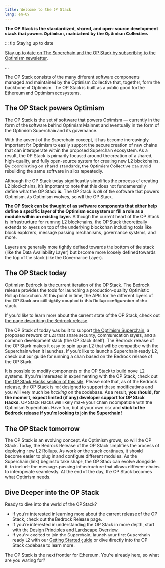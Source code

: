```yaml
---
title: Welcome to the OP Stack
lang: en-US
---
```


**The OP Stack is the standardized, shared, and open-source development stack that powers Optimism, maintained by the Optimism Collective.**

::: tip Staying up to date

[Stay up to date on The Superchain and the OP Stack by subscribing to the Optimism newsletter](https://optimism.us6.list-manage.com/subscribe/post?u=9727fa8bec4011400e57cafcb&id=ca91042234&f_id=002a19e3f0).

:::

The OP Stack consists of the many different software components managed and maintained by the Optimism Collective that, together, form the backbone of Optimism. 
The OP Stack is built as a public good for the Ethereum and Optimism ecosystems.

## The OP Stack powers Optimism

The OP Stack is the set of software that powers Optimism — currently in the form of the software behind Optimism Mainnet and eventually in the form of the Optimism Superchain and its governance.

With the advent of the Superchain concept, it has become increasingly important for Optimism to easily support the secure creation of new chains that can interoperate within the proposed Superchain ecosystem. 
As a result, the OP Stack is primarily focused around the creation of a shared, high-quality, and fully open-source system for creating new L2 blockchains. 
By coordinating on shared standards, the Optimism Collective can avoid rebuilding the same software in silos repeatedly.

Although the OP Stack today significantly simplifies the process of creating L2 blockchains, it’s important to note that this does not fundamentally define what the OP Stack **is**. 
The OP Stack is *all* of the software that powers Optimism. 
As Optimism evolves, so will the OP Stack.

**The OP Stack can be thought of as software components that either help define a specific layer of the Optimism ecosystem or fill a role as a module within an existing layer.**
Although the current heart of the OP Stack is infrastructure for running L2 blockchains, the OP Stack theoretically extends to layers on top of the underlying blockchain including tools like block explorers, message passing mechanisms, governance systems, and more.

Layers are generally more tightly defined towards the bottom of the stack (like the Data Availability Layer) but become more loosely defined towards the top of the stack (like the Governance Layer).

## The OP Stack today

Optimism Bedrock is the current iteration of the OP Stack. 
The Bedrock release provides the tools for launching a production-quality Optimistic Rollup blockchain. 
At this point in time, the APIs for the different layers of the OP Stack are still tightly coupled to this Rollup configuration of the stack. 

If you'd like to learn more about the current state of the OP Stack, check out [the page describing the Bedrock release](/docs/releases/bedrock/README.md).

The OP Stack of today was built to support [the Optimism Superchain](./docs/understand/explainer.md), a proposed network of L2s that share security, communication layers, and a common development stack (the OP Stack itself). 
The Bedrock release of the OP Stack makes it easy to spin up an L2 that will be compatible with the Superchain when it launches. 
If you'd like to launch a Superchain-ready L2, check out our guide for running a chain based on the Bedrock release of the OP Stack.

It is possible to modify components of the OP Stack to build novel L2 systems. 
If you're interested in experimenting with the OP Stack, check out [the OP Stack Hacks section of this site](/docs/build/hacks.md). 
Please note that, as of the Bedrock release, the OP Stack is *not* designed to support these modifications and you will very much be *hacking* on the codebase. 
As a result, **you should, for the moment, expect limited (if any) developer support for OP Stack Hacks.** 
OP Stack Hacks will likely make your chain incompatible with the Optimism Superchain. 
Have fun, but at your own risk and **stick to the Bedrock release if you're looking to join the Superchain!**

## The OP Stack tomorrow

The OP Stack is an evolving concept. 
As Optimism grows, so will the OP Stack. 
Today, the Bedrock Release of the OP Stack simplifies the process of deploying new L2 Rollups. 
As work on the stack continues, it should become easier to plug in and configure different modules. 
As the Superchain (link) begins to take shape, the OP Stack can evolve alongside it, to include the message-passing infrastructure that allows different chains to interoperate seamlessly. 
At the end of the day, the OP Stack becomes what Optimism needs.

## Dive Deeper into the OP Stack

Ready to dive into the world of the OP Stack?

- If you’re interested in learning more about the current release of the OP Stack, check out the Bedrock Release page.
- If you’re interested in understanding the OP Stack in more depth, start with the [Design Principles](/docs/understand/design-principles.md) and [Landscape Overview](/docs/understand/landscape.md).
- If you're excited to join the Superchain, launch your first Superchain-ready L2 with our [Getting Started guide](/docs/build/getting-started.md) or dive directly into the OP Stack codebase to learn more.

The OP Stack is the next frontier for Ethereum. You’re already here, so what are you waiting for?
